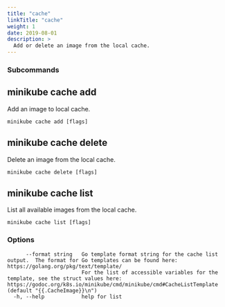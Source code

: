 ```yaml
---
title: "cache"
linkTitle: "cache"
weight: 1
date: 2019-08-01
description: >
  Add or delete an image from the local cache.
---
```


### Subcommands

## minikube cache add

Add an image to local cache.

```
minikube cache add [flags]
```

## minikube cache delete

Delete an image from the local cache.

```
minikube cache delete [flags]
```

## minikube cache list

List all available images from the local cache.

```
minikube cache list [flags]
```

### Options

```
      --format string   Go template format string for the cache list output.  The format for Go templates can be found here: https://golang.org/pkg/text/template/
                        For the list of accessible variables for the template, see the struct values here: https://godoc.org/k8s.io/minikube/cmd/minikube/cmd#CacheListTemplate (default "{{.CacheImage}}\n")
  -h, --help            help for list
```
